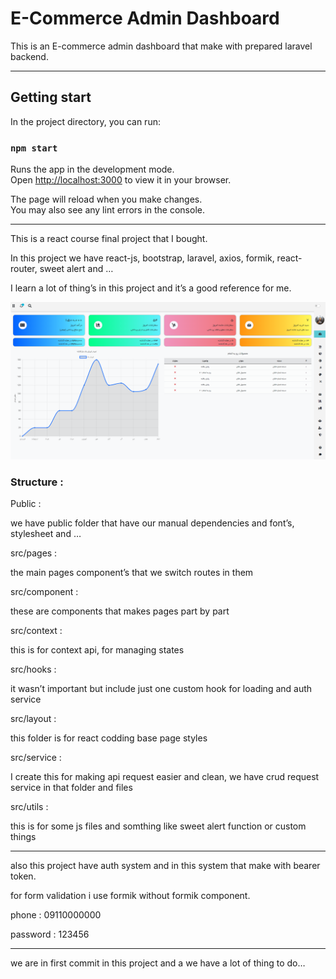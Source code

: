 # E-Commerce Admin Dashboard

This is an E-commerce admin dashboard that make with prepared laravel backend.

---

## Getting start

In the project directory, you can run:

### `npm start`

Runs the app in the development mode.\
Open [http://localhost:3000](http://localhost:3000) to view it in your browser.

The page will reload when you make changes.\
You may also see any lint errors in the console.

---

This is a react course final project that I bought.

In this project we have react-js, bootstrap, laravel, axios, formik, react-router, sweet alert and …

I learn a lot of thing’s in this project and it’s a good reference for me.

![test.png](E-Commerce%20Admin%20Dashboard%2000257f306b7b44fe822ccea14de7d197/test.png)

### Structure :

Public : 

we have public folder that have our manual dependencies and font’s, stylesheet and …

src/pages : 

the main pages component’s that we switch routes in them

src/component : 

these are components that makes pages part by part

src/context :

this is for context api, for managing states

src/hooks : 

it wasn’t important but include just one custom hook for loading and auth service

src/layout : 

this folder is for react codding base page styles

src/service : 

I create this for making api request easier and clean, we have crud request service in that folder and files

src/utils : 

this is for some js files and somthing like sweet alert function or custom things

---

also this project have auth system and in this system that make with bearer token.

for form validation i use formik without formik component.

phone : 09110000000

password : 123456

---

we are in first commit in this project and a we have a lot of thing to do…
